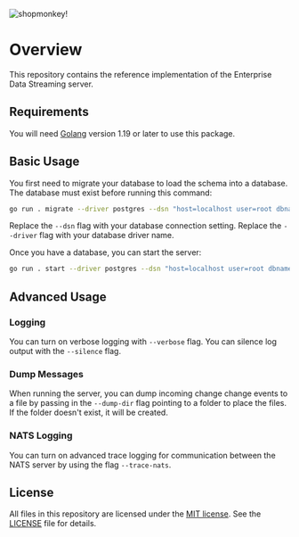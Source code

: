 <!-- markdownlint-disable-file MD024 MD025 MD041 -->

![shopmonkey!](https://www.shopmonkey.io/static/sm-light-logo-2c92d57bf5d188bb44c1b29353579e1f.svg)

# Overview

This repository contains the reference implementation of the Enterprise Data Streaming server.

## Requirements

You will need [Golang](https://go.dev/dl/) version 1.19 or later to use this package.

## Basic Usage

You first need to migrate your database to load the schema into a database. The database must exist before running this command:

```bash
go run . migrate --driver postgres --dsn "host=localhost user=root dbname=test port=26257 sslmode=disable TimeZone=US/Central"
```

Replace the `--dsn` flag with your database connection setting. Replace the `--driver` flag with your database driver name.

Once you have a database, you can start the server:

```bash
go run . start --driver postgres --dsn "host=localhost user=root dbname=test port=26257 sslmode=disable TimeZone=US/Central"
```

## Advanced Usage

### Logging

You can turn on verbose logging with `--verbose` flag.
You can silence log output with the `--silence` flag.

### Dump Messages

When running the server, you can dump incoming change change events to a file by passing in the `--dump-dir` flag pointing to a folder to place the files. If the folder doesn't exist, it will be created.

### NATS Logging

You can turn on advanced trace logging for communication between the NATS server by using the flag `--trace-nats`.

## License

All files in this repository are licensed under the [MIT license](https://opensource.org/licenses/MIT). See the [LICENSE](./LICENSE) file for details.

